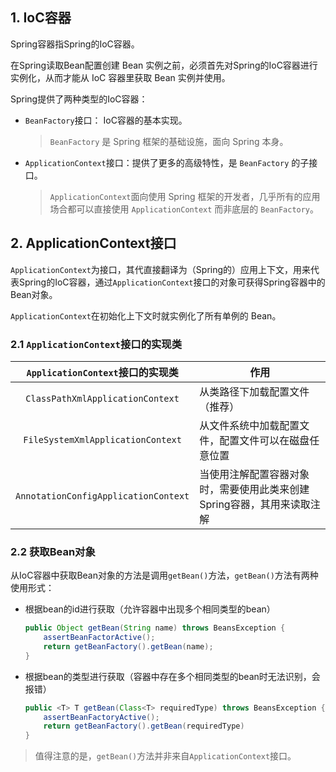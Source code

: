 ## 1. IoC容器

Spring容器指Spring的IoC容器。

在Spring读取Bean配置创建 Bean 实例之前，必须首先对Spring的IoC容器进行实例化，从而才能从 IoC 容器里获取 Bean 实例并使用。

Spring提供了两种类型的IoC容器：

- `BeanFactory`接口： IoC容器的基本实现。

    > `BeanFactory` 是 Spring 框架的基础设施，面向 Spring 本身。

- `ApplicationContext`接口：提供了更多的高级特性，是 `BeanFactory` 的子接口。

    > `ApplicationContext`面向使用 Spring 框架的开发者，几乎所有的应用场合都可以直接使用 `ApplicationContext` 而非底层的 `BeanFactory`。

## 2. ApplicationContext接口

`ApplicationContext`为接口，其代直接翻译为（Spring的）应用上下文，用来代表Spring的IoC容器，通过`ApplicationContext`接口的对象可获得Spring容器中的Bean对象。

`ApplicationContext`在初始化上下文时就实例化了所有单例的 Bean。

### 2.1 `ApplicationContext`接口的实现类

|   `ApplicationContext`接口的实现类   | 作用                                                         |
| :----------------------------------: | ------------------------------------------------------------ |
|   `ClassPathXmlApplicationContext`   | 从类路径下加载配置文件（推荐）                               |
|  `FileSystemXmlApplicationContext`   | 从文件系统中加载配置文件，配置文件可以在磁盘任意位置         |
| `AnnotationConfigApplicationContext` | 当使用注解配置容器对象时，需要使用此类来创建Spring容器，其用来读取注解 |

### 2.2 获取Bean对象

从IoC容器中获取Bean对象的方法是调用`getBean()`方法，`getBean()`方法有两种使用形式：

- 根据bean的id进行获取（允许容器中出现多个相同类型的bean）

    ```java
    public Object getBean(String name) throws BeansException {
        assertBeanFactorActive();
        return getBeanFactory().getBean(name);
    }
    ```

- 根据bean的类型进行获取（容器中存在多个相同类型的bean时无法识别，会报错）

    ```java
    public <T> T getBean(Class<T> requiredType) throws BeansException {
        assertBeanFactoryActive();
        return getBeanFactory().getBean(requiredType)
    }
    ```

> 值得注意的是，`getBean()`方法并非来自`ApplicationContext`接口。

